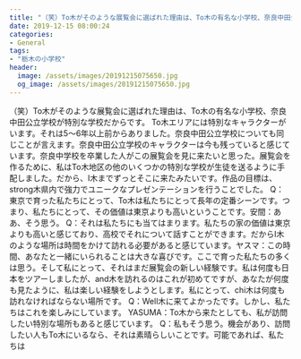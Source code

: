 ```yaml
---
title: "（笑）To木がそのような展覧会に選ばれた理由は、To木の有名な小学校、奈良中田公立学校が特別な学校だからです。"
date: 2019-12-15 08:00:24
categories:
- General
tags:
- "栃木の小学校"
header:
  image: /assets/images/20191215075650.jpg
  og_image: /assets/images/20191215075650.jpg
---
```


（笑）To木がそのような展覧会に選ばれた理由は、To木の有名な小学校、奈良中田公立学校が特別な学校だからです。 To木エリアには特別なキャラクターがいます。それは5〜6年以上前からありました。奈良中田公立学校についても同じことが言えます。奈良中田公立学校のキャラクターは今も残っていると感じています。奈良中学校を卒業した人がこの展覧会を見に来たいと思った。展覧会を作るために、私はTo木地区の他のいくつかの特別な学校が生徒を送るように手配しました。だから、I木までずっとそこに来たみたいです。作品の目標は、strong木県内で強力でユニークなプレゼンテーションを行うことでした。 Q：東京で育った私たちにとって、To木は私たちにとって長年の定番シーンです。つまり、私たちにとって、その価値は東京よりも高いということです。安間：ああ、そう思う。 Q：それは私たちにも当てはまります。私たちの家の価値は東京よりも高いと感じており、高校でそれについて話すことができます。だからI木のような場所は時間をかけて訪れる必要があると感じています。ヤスマ：この時間、あなたと一緒にいられることは大きな喜びです。ここで育った私たちの多くは思う。そして私にとって、それはまだ展覧会の新しい経験です。私は何度も日本をツアーしましたが、and木を訪れるのはこれが初めてですが、あなたが何度も見たように、私は楽しい経験をしようとします。私にとって、chi木は何度も訪れなければならない場所です。 Q：Well木に来てよかったです。しかし、私たちはこれを楽しみにしています。 YASUMA：To木から来たとしても、私が訪問したい特別な場所もあると感じています。 Q：私もそう思う。機会があり、訪問したい人もTo木にいるなら、それは素晴らしいことです。可能であれば、私たちは
